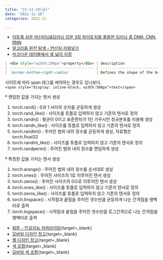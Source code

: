 ```yaml
---
title: "22-11-18(금)"
date: "2022-11-18"
categories: 2022-11

---
```


- [이토록 쉬운 머신러닝&딥러닝 입문 3장 파이토치를 활용한 딥러닝 중 DNN, CNN, RNN](../../review/deep_learning/pytorch_dl.ipynb) 
- [알고리즘 완전 탐색 - 연산자 끼워넣기](../../review/algorithm/data_structure/04_search1.ipynb)
- [마크다운 테이블에서 셀 넓이 지정](https://stackoverflow.com/questions/36121672/set-table-column-width-via-markdown)

```markdown
| <div style="width:290px">property</div> | description                           |
| --------------------------------------- | ------------------------------------- |
| `border-bottom-right-radius`            | Defines the shape of the bottom-right |
```

사이트에 따라 span 태그를 써야하는 경우도 있나보다.  
`<span style="display: inline-block; width:500px">text</span>` 

º 랜덤한 값을 가지는 텐서 생성
1. torch.rand() : 0과 1 사이의 숫자를 균등하게 생성
2. torch.rand_like() : 사이즈를 튜플로 입력하지 않고 기존의 텐서로 정의
3. torch.randn() : 평균이 0이고 표준편차가 1인 가우시안 정규분포를 이용해 생성
4. torch.randn_like() : 사이즈를 튜플로 입력하지 않고 기존의 텐서로 정의
5. torch.randint() : 주어진 범위 내의 정수를 균등하게 생성, 자료형은 torch.float32
6. torch.randint_like() : 사이즈를 튜플로 입력하지 않고 기존의 텐서로 정의
7. torch.randperm() : 주어진 범위 내의 정수를 랜덤하게 생성

º 특정한 값을 가지는 텐서 생성
1. torch.arange() : 주어진 범위 내의 정수를 순서대로 생성
2. torch.ones() : 주어진 사이즈의 1로 이루어진 텐서 생성
3. torch.zeros() : 주어진 사이즈의 0으로 이루어진 텐서 생성
4. torch.ones_like() : 사이즈를 튜플로 입력하지 않고 기존의 텐서로 정의
5. torch.zeros_like() : 사이즈를 튜플로 입력하지 않고 기존의 텐서로 정의
6. torch.linspace() : 시작점과 끝점을 주어진 갯수만큼 균등하게 나눈 간격점을 행벡터로 출력
7. torch.logspace() : 시작점과 끝점을 주어진 갯수만큼 로그간격으로 나눈 간격점을 행벡터로 출력

- [뤼튼 - 인공지능 카피라이팅](https://wrtn.ai/){target=_blank}
- [모바일 디자인 창고](https://wwit.design/){target=_blank}
- [웹 디자인 창고](https://dribbble.com/){target=_blank}
- [색 조합](https://2colors.colorion.co/){target=_blank}
- [모바일 색 조합](https://mobilepalette.colorion.co/){target=_blank}
